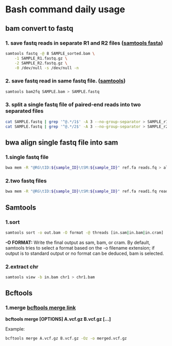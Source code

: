 # Bash command daily usage
## bam convert to fastq
### 1. save fastq reads in separate R1 and R2 files ([samtools fasta](http://www.htslib.org/doc/samtools-fasta.html))
```Bash
samtools fastq -@ 8 SAMPLE_sorted.bam \
    -1 SAMPLE_R1.fastq.gz \
    -2 SAMPLE_R2.fastq.gz \
    -0 /dev/null -s /dev/null -n
```
### 2. save fastq read in same fastq file. ([samtools](http://www.htslib.org/doc/samtools.html))
```Bash
samtools bam2fq SAMPLE.bam > SAMPLE.fastq
```
### 3. split a single fastq file of paired-end reads into two separated files
```Bash
cat SAMPLE.fastq | grep '^@.*/1$' -A 3 --no-group-separator > SAMPLE_r1.fastq
cat SAMPLE.fastq | grep '^@.*/2$' -A 3 --no-group-separator > SAMPLE_r2.fastq
```

## bwa align single fastq file into sam
### 1.single fastq file
```bash
bwa mem -R "@RG\tID:${sample_ID}\tSM:${sample_ID}" ref.fa reads.fq > aln-se.sam
```
### 2.two fastq files
```Bash
bwa mem -R "@RG\tID:${sample_ID}\tSM:${sample_ID}" ref.fa read1.fq read2.fq > aln-pe.sam
```

## Samtools
### 1.sort
```Bash
samtools sort -o out.bam -O format -@ threads [in.sam|in.bam|in.cram]
```
**-O FORMAT:** Write the final output as sam, bam, or cram.
By default, samtools tries to select a format based on the -o filename extension; if output is to standard output or no format can be deduced, bam is selected.
### 2.extract chr
```Bash
samtools view -b in.bam chr1 > chr1.bam
```

## Bcftools
### 1.merge [bcftools merge link](https://samtools.github.io/bcftools/bcftools.html#merge)
**bcftools merge [OPTIONS] A.vcf.gz B.vcf.gz […]**

Example:
```Bash
bcftools merge A.vcf.gz B.vcf.gz -Oz -o merged.vcf.gz
```